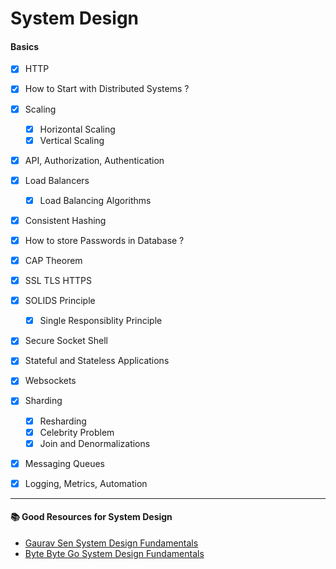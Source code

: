 # System Design


#### Basics

- [X] HTTP
- [X] How to Start with Distributed Systems ?

- [X] Scaling
    - [X] Horizontal Scaling
    - [X] Vertical Scaling

- [X] API, Authorization, Authentication 
- [X] Load Balancers
    - [X]  Load Balancing Algorithms

- [X] Consistent Hashing 
- [X] How to store Passwords in Database ?
- [X] CAP Theorem
- [X] SSL TLS HTTPS
- [X] SOLIDS Principle
    - [X] Single Responsiblity Principle

- [X] Secure Socket Shell
- [X] Stateful and Stateless Applications
- [X] Websockets
- [X] Sharding
    - [X] Resharding
    - [X] Celebrity Problem
    - [X] Join and Denormalizations
- [X] Messaging Queues
- [X] Logging, Metrics, Automation



---

####  📚 Good Resources for System Design 

- [Gaurav Sen System Design Fundamentals](https://www.youtube.com/watch?v=xpDnVSmNFX0&list=PLMCXHnjXnTnvo6alSjVkgxV-VH6EPyvoX)
- [Byte Byte Go System Design Fundamentals](https://www.youtube.com/watch?v=5TRFpFBccQM&list=PLCRMIe5FDPse7NNmQP5UziLjXjkHW3gqA)
